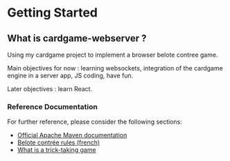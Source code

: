 # Getting Started

## What is cardgame-webserver ?

Using my cardgame project to implement a browser belote contree game.

Main objectives for now : learning websockets, integration of the cardgame engine in a server app, JS coding, have fun.

Later objectives : learn React.

### Reference Documentation
For further reference, please consider the following sections:

* [Official Apache Maven documentation](https://maven.apache.org/guides/index.html)
* [Belote contrée rules (french)](http://www.ffbelote.org/belote-contree/#6)
* [What is a trick-taking game](https://en.wikipedia.org/wiki/Trick-taking_game)


